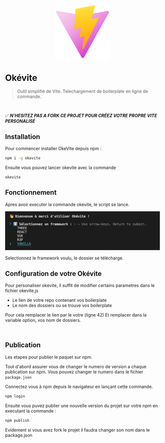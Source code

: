 <p align="center">
  <a href="https://okan3d.com/" target="_blank" rel="noopener noreferrer">
    <img width="180" src="./sources/logo.svg" alt="Vite logo">
  </a>
</p>

# Okévite
> Outil simplifié de Vite. Telechargement de boilerplate en ligne de commande.

<br>

✅ ***N'HESITEZ PAS A FORK CE PROJET POUR CRÉEZ VOTRE PROPRE VITE PERSONALISÉ***
<br>

## Installation 

Pour commencer installer OkeVite depuis npm :

```bash
npm i -g okevite 
```
Ensuite vous pouvez lancer okevite avec la commande 

```bash
okevite
```

## Fonctionnement 
 
Apres avoir executer la commande okevite, le script se lance.

<p align="center">
    <img width="1800" src="./sources/okevite.png" alt="Vite logo">
</p>

Selectionnez le framework voulu, le dossier se télécharge.

## Configuration de votre Okévite

Pour personaliser okevite, il suffit de modifier certains parametres dans le fichier okevite.js

-  Le lien de votre repo contenant vos boilerplate
-  Le nom des dossiers ou se trouve vos boilerplate 

Pour cela remplacer le lien par le votre (ligne 42)
Et remplacer dans la variable option, vos nom de dossiers.

<br>

## Publication 

Les etapes pour publier le paquet sur npm.

Tout d'abord assurer vous de changer le numero de version a chaque publication sur npm. Vous pouvez changer le numero dans le fichier ```package.json``` 

Connectez vous à npm depuis le navigateur en lançant cette commande.

```bash
npm login
```
Ensuite vous puvez publier une nouvelle version du projet sur votre npm en executant la commande : 

```bash
npm publish
```

Evidement si vous avez fork le projet il faudra changer son nom dans le package.json 

